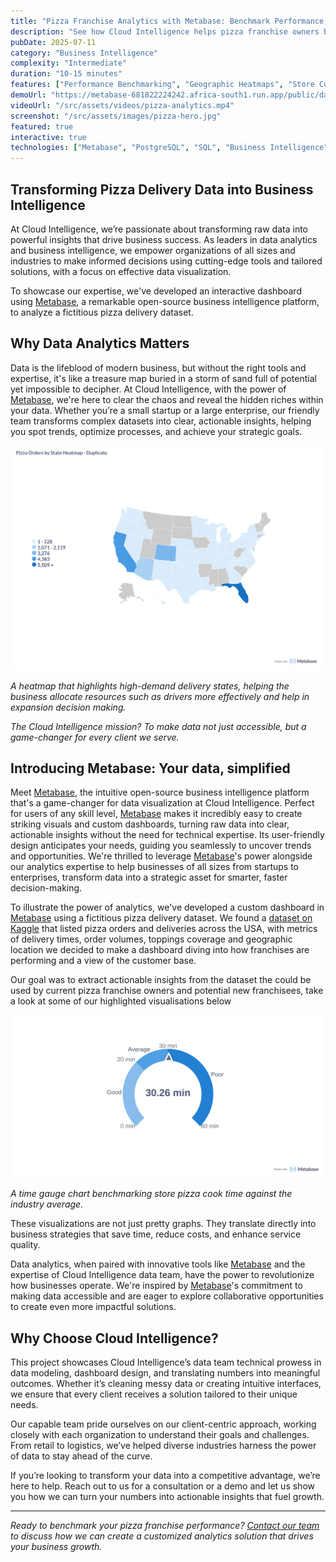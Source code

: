 ```yaml
---
title: "Pizza Franchise Analytics with Metabase: Benchmark Performance, Drive Growth"
description: "See how Cloud Intelligence helps pizza franchise owners benchmark their store performance against industry standards using interactive Metabase dashboards. Analyze cook times, delivery efficiency, and geographic demand patterns to optimize operations and drive growth."
pubDate: 2025-07-11
category: "Business Intelligence"
complexity: "Intermediate"
duration: "10-15 minutes"
features: ["Performance Benchmarking", "Geographic Heatmaps", "Store Comparison", "Operational Insights"]
demoUrl: "https://metabase-681822224242.africa-south1.run.app/public/dashboard/b7389391-a909-4eae-b8d5-41d1af0bfa86"
videoUrl: "/src/assets/videos/pizza-analytics.mp4"
screenshot: "/src/assets/images/pizza-hero.jpg"
featured: true
interactive: true
technologies: ["Metabase", "PostgreSQL", "SQL", "Business Intelligence", "Data Visualization"]
---
```


## Transforming Pizza Delivery Data into Business Intelligence

At Cloud Intelligence, we’re passionate about transforming raw data into powerful insights that drive business success. As leaders in data analytics and business intelligence, we empower organizations of all sizes and industries to make informed decisions using cutting-edge tools and tailored solutions, with a focus on effective data visualization.

To showcase our expertise, we've developed an interactive dashboard using [Metabase](https://www.metabase.com/), a remarkable open-source business intelligence platform, to analyze a fictitious pizza delivery dataset. 

## Why Data Analytics Matters

Data is the lifeblood of modern business, but without the right tools and expertise, it's like a treasure map buried in a storm of sand full of potential yet impossible to decipher. At Cloud Intelligence, with the power of [Metabase](https://www.metabase.com/), we're here to clear the chaos and reveal the hidden riches within your data. Whether you’re a small startup or a large enterprise, our friendly team transforms complex datasets into clear, actionable insights, helping you spot trends, optimize processes, and achieve your strategic goals. 


 ![Heat-Map Chart](/src/assets/images/heat-map.png)

*A heatmap that highlights high-demand delivery states, helping the business allocate resources such as drivers more effectively and help in expansion decision making.*

*The Cloud Intelligence mission? To make data not just accessible, but a game-changer for every client we serve.*


## Introducing Metabase: Your data, simplified
Meet [Metabase](https://www.metabase.com/), the intuitive open-source business intelligence platform that's a game-changer for data visualization at Cloud Intelligence. Perfect for users of any skill level, [Metabase](https://www.metabase.com/) makes it incredibly easy to create striking visuals and custom dashboards, turning raw data into clear, actionable insights without the need for technical expertise. Its user-friendly design anticipates your needs, guiding you seamlessly to uncover trends and opportunities. We're thrilled to leverage [Metabase](https://www.metabase.com/)'s power alongside our analytics expertise to help businesses of all sizes from startups to enterprises, transform data into a strategic asset for smarter, faster decision-making.


To illustrate the power of analytics, we've developed a custom dashboard in [Metabase](https://www.metabase.com/) using a fictitious pizza delivery dataset. We found a [dataset on Kaggle](https://www.kaggle.com/datasets/akshaygaikwad448/pizza-delivery-data-with-enhanced-features) that listed pizza orders and deliveries across the USA, with metrics of delivery times, order volumes, toppings coverage and geographic location we decided to make a dashboard diving into how franchises are performing and a view of the customer base.

Our goal was to extract actionable insights from the dataset the could be used by current pizza franchise owners and potential new franchisees, take a look at some of our highlighted visualisations below

 ![Guage Chart](/src/assets/images/guage.png)

*A time gauge chart benchmarking store pizza cook time against the industry average.*  

These visualizations are not just pretty graphs. They translate directly into business strategies that save time, reduce costs, and enhance service quality.

Data analytics, when paired with innovative tools like [Metabase](https://www.metabase.com/) and the expertise of Cloud Intelligence data team, have the power to revolutionize how businesses operate. We're inspired by [Metabase](https://www.metabase.com/)'s commitment to making data accessible and are eager to explore collaborative opportunities to create even more impactful solutions.

## Why Choose Cloud Intelligence?
This project showcases Cloud Intelligence’s data team technical prowess in data modeling, dashboard design, and translating numbers into meaningful outcomes. Whether it’s cleaning messy data or creating intuitive interfaces, we ensure that every client receives a solution tailored to their unique needs.

Our capable  team pride ourselves on our client-centric approach, working closely with each organization to understand their goals and challenges. From retail to logistics, we’ve helped diverse industries harness the power of data to stay ahead of the curve.

If you’re looking to transform your data into a competitive advantage, we’re here to help. Reach out to us for a consultation or a demo and let us show you how we can turn your numbers into actionable insights that fuel growth.

---

*Ready to benchmark your pizza franchise performance? [Contact our team](https://cloudintelligence.africa/book-a-call) to discuss how we can create a customized analytics solution that drives your business growth.*